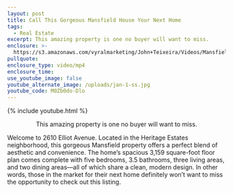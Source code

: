 ```yaml
---
layout: post
title: Call This Gorgeous Mansfield House Your Next Home
tags:
  - Real Estate
excerpt: This amazing property is one no buyer will want to miss.
enclosure: >-
  https://s3.amazonaws.com/vyralmarketing/John+Teixeira/Videos/Mansfield+Real+Estate+Agent+-+Call+This+Gorgeous+Mansfield+House+Your+Next+Home.mp4
pullquote:
enclosure_type: video/mp4
enclosure_time:
use_youtube_image: false
youtube_alternate_image: /uploads/jan-1-ss.jpg
youtube_code: M0Zb0do-Dlo
---
```


{% include youtube.html %}

<center>This amazing property is one no buyer will want to miss.</center>

Welcome to 2610 Elliot Avenue. Located in the Heritage Estates neighborhood, this gorgeous Mansfield property offers a perfect blend of aesthetic and convenience. The home’s spacious 3,159 square-foot floor plan comes complete with five bedrooms, 3.5 bathrooms, three living areas, and two dining areas—all of which share a clean, modern design. In other words, those in the market for their next home definitely won’t want to miss the opportunity to check out this listing.